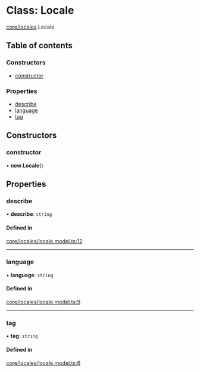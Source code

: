 # Class: Locale

[core/locales](../modules/core_locales.md).Locale

## Table of contents

### Constructors

- [constructor](core_locales.Locale.md#constructor)

### Properties

- [describe](core_locales.Locale.md#describe)
- [language](core_locales.Locale.md#language)
- [tag](core_locales.Locale.md#tag)

## Constructors

### <a id="constructor" name="constructor"></a> constructor

• **new Locale**()

## Properties

### <a id="describe" name="describe"></a> describe

• **describe**: `string`

#### Defined in

[core/locales/locale.model.ts:12](https://github.com/brickdoc/brickdoc/blob/5e2ec65d/apps/server-api/src/core/locales/locale.model.ts#L12)

___

### <a id="language" name="language"></a> language

• **language**: `string`

#### Defined in

[core/locales/locale.model.ts:9](https://github.com/brickdoc/brickdoc/blob/5e2ec65d/apps/server-api/src/core/locales/locale.model.ts#L9)

___

### <a id="tag" name="tag"></a> tag

• **tag**: `string`

#### Defined in

[core/locales/locale.model.ts:6](https://github.com/brickdoc/brickdoc/blob/5e2ec65d/apps/server-api/src/core/locales/locale.model.ts#L6)
